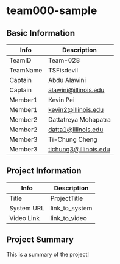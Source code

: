 # team000-sample

## Basic Information

|   Info      |        Description     |
| ----------- | ---------------------- |
| TeamID      |        Team-028        |
| TeamName    |       TSFisdevil       |
| Captain     |       Abdu Alawini     |
| Captain     |  alawini@illinois.edu  |
| Member1     |        Kevin Pei       |
| Member1     |   kevin2@illinois.edu  |
| Member2     |  Dattatreya Mohapatra  |
| Member2     |   datta1@illinois.edu  |
| Member3     |     Ti-Chung Cheng     |
| Member3     |  tichung3@illinois.edu |

## Project Information

|   Info      |        Description     |
| ----------- | ---------------------- |
|  Title      |       ProjectTitle     |
| System URL  |      link_to_system    |
| Video Link  |      link_to_video     |

## Project Summary

This is a summary of the project!
